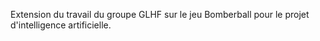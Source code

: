 Extension du travail du groupe GLHF sur le jeu Bomberball pour le projet d'intelligence artificielle.
